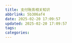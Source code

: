 ```yaml
---
title: 支付账务相关知识
abbrlink: 5b306af4
date: 2025-02-20 17:09:57
updated: 2025-02-20 17:09:57
tags:
categories:
---
```

